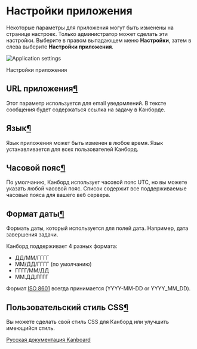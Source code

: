 Настройки приложения
====================

Некоторые параметры для приложения могут быть изменены на странице настроек. Только администратор может сделать эти настройки.
Выберите в правом выпадающем меню **Настройки**, затем в слева выберите **Настройки приложения**.

![Application settings](https://kanboard.net/screenshots/documentation/application-settings.png)

Настройки приложения


URL приложения[¶](#application-url "Ссылка на этот заголовок")
--------------------------------------------------------------

Этот параметр используется для email уведомлений. В тексте сообщения будет содержаться ссылка на задачу в Канборде.


Язык[¶](#language "Ссылка на этот заголовок")
---------------------------------------------

Язык приложения может быть изменен в любое время. Язык устанавливается для всех пользователей Канборд.


Часовой пояс[¶](#time-zone "Ссылка на этот заголовок")
------------------------------------------------------

По умолчанию, Канборд использует часовой пояс UTC, но вы можете указать любой часовой пояс. Список содержит все поддерживаемые часовые пояса для вашего веб сервера.


Формат даты[¶](#date-format "Ссылка на этот заголовок")
-------------------------------------------------------

Формать даты, который используется для полей дата. Например, дата завершения задачи.

Канборд поддерживает 4 разных формата:

-   ДД/ММ/ГГГГ
-   ММ/ДД/ГГГГ (по умолчанию)
-   ГГГГ/ММ/ДД
-   ММ.ДД.ГГГГ

Формат [ISO 8601](http://ru.wikipedia.org/wiki/ISO_8601) всегда принимается (YYYY-MM-DD or YYYY\_MM\_DD).


Пользовательский стиль CSS[¶](#custom-stylesheet "Ссылка на этот заголовок")
----------------------------------------------------------------------------

Вы можете сделать свой стиль CSS для Канборд или улучшить имеющийся стиль.




[Русская документация Kanboard](http://kanboard.ru/doc/)

